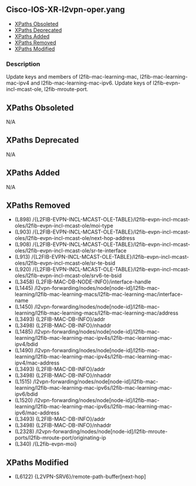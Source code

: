 ## Cisco-IOS-XR-l2vpn-oper.yang

- [XPaths Obsoleted](#xpaths-obsoleted)
- [XPaths Deprecated](#xpaths-deprecated)
- [XPaths Added](#xpaths-added)
- [XPaths Removed](#xpaths-removed)
- [XPaths Modified](#xpaths-modified)

### Description

Update keys and members of l2fib-mac-learning-mac, l2fib-mac-learning-mac-ipv4 and l2fib-mac-learning-mac-ipv6. Update keys of l2fib-evpn-incl-mcast-ole, l2fib-mroute-port.

## XPaths Obsoleted

N/A

## XPaths Deprecated

N/A

## XPaths Added

N/A

## XPaths Removed

- (L898)	/{L2FIB-EVPN-INCL-MCAST-OLE-TABLE}/l2fib-evpn-incl-mcast-oles/l2fib-evpn-incl-mcast-ole/moi-type
- (L903)	/{L2FIB-EVPN-INCL-MCAST-OLE-TABLE}/l2fib-evpn-incl-mcast-oles/l2fib-evpn-incl-mcast-ole/next-hop-address
- (L908)	/{L2FIB-EVPN-INCL-MCAST-OLE-TABLE}/l2fib-evpn-incl-mcast-oles/l2fib-evpn-incl-mcast-ole/sr-te-interface
- (L913)	/{L2FIB-EVPN-INCL-MCAST-OLE-TABLE}/l2fib-evpn-incl-mcast-oles/l2fib-evpn-incl-mcast-ole/sr-te-bsid
- (L920)	/{L2FIB-EVPN-INCL-MCAST-OLE-TABLE}/l2fib-evpn-incl-mcast-oles/l2fib-evpn-incl-mcast-ole/srv6-te-bsid
- (L3458)	{L2FIB-MAC-DB-NODE-INFO}/interface-handle
- (L1445)	/l2vpn-forwarding/nodes/node[node-id]/l2fib-mac-learning/l2fib-mac-learning-macs/l2fib-mac-learning-mac/interface-name
- (L1450)	/l2vpn-forwarding/nodes/node[node-id]/l2fib-mac-learning/l2fib-mac-learning-macs/l2fib-mac-learning-mac/address
- (L3493)	{L2FIB-MAC-DB-INFO}/addr
- (L3498)	{L2FIB-MAC-DB-INFO}/nhaddr
- (L1485)	/l2vpn-forwarding/nodes/node[node-id]/l2fib-mac-learning/l2fib-mac-learning-mac-ipv4s/l2fib-mac-learning-mac-ipv4/bdid
- (L1490)	/l2vpn-forwarding/nodes/node[node-id]/l2fib-mac-learning/l2fib-mac-learning-mac-ipv4s/l2fib-mac-learning-mac-ipv4/mac-address
- (L3493)	{L2FIB-MAC-DB-INFO}/addr
- (L3498)	{L2FIB-MAC-DB-INFO}/nhaddr
- (L1515)	/l2vpn-forwarding/nodes/node[node-id]/l2fib-mac-learning/l2fib-mac-learning-mac-ipv6s/l2fib-mac-learning-mac-ipv6/bdid
- (L1520)	/l2vpn-forwarding/nodes/node[node-id]/l2fib-mac-learning/l2fib-mac-learning-mac-ipv6s/l2fib-mac-learning-mac-ipv6/mac-address
- (L3493)	{L2FIB-MAC-DB-INFO}/addr
- (L3498)	{L2FIB-MAC-DB-INFO}/nhaddr
- (L2328)	/l2vpn-forwarding/nodes/node[node-id]/l2fib-mroute-ports/l2fib-mroute-port/originating-ip
- (L340)	/{L2fib-evpn-moi}

## XPaths Modified

- (L6122)	{L2VPN-SRV6}/remote-path-buffer[next-hop]

